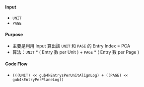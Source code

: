 #### Input
* `UNIT`
* `PAGE`
#### Purpose
* 主要是利用 Input 算出該 `UNIT` 和 `PAGE` 的 Entry Index = PCA
* 算法：`UNIT` * ( Entry 數 per Unit ) + `PAGE` * ( Entry 數 per Page )
#### Code Flow
- `(((UNIT) << gub4kEntrysPerUnitAlignLog) + ((PAGE) << gub4kEntryPerPlaneLog))`